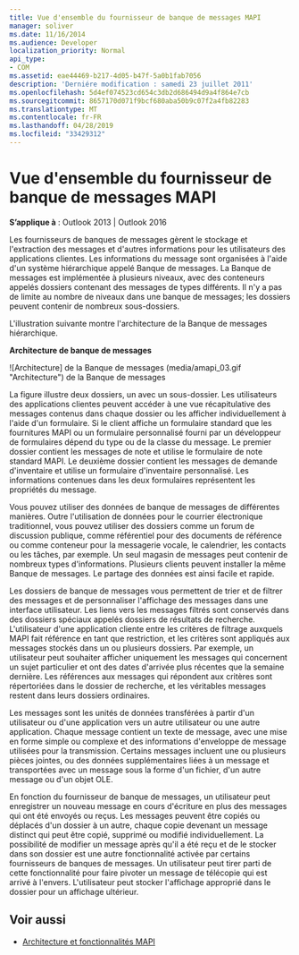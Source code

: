 ```yaml
---
title: Vue d'ensemble du fournisseur de banque de messages MAPI
manager: soliver
ms.date: 11/16/2014
ms.audience: Developer
localization_priority: Normal
api_type:
- COM
ms.assetid: eae44469-b217-4d05-b47f-5a0b1fab7056
description: 'Derniére modification : samedi 23 juillet 2011'
ms.openlocfilehash: 5d4ef074523cd654c3db2d686494d9a4f864e7cb
ms.sourcegitcommit: 8657170d071f9bcf680aba50b9c07f2a4fb82283
ms.translationtype: MT
ms.contentlocale: fr-FR
ms.lasthandoff: 04/28/2019
ms.locfileid: "33429312"
---
```

# <a name="mapi-message-store-provider-overview"></a>Vue d'ensemble du fournisseur de banque de messages MAPI
  
**S’applique à** : Outlook 2013 | Outlook 2016 
  
Les fournisseurs de banques de messages gèrent le stockage et l'extraction des messages et d'autres informations pour les utilisateurs des applications clientes. Les informations du message sont organisées à l'aide d'un système hiérarchique appelé Banque de messages. La Banque de messages est implémentée à plusieurs niveaux, avec des conteneurs appelés dossiers contenant des messages de types différents. Il n'y a pas de limite au nombre de niveaux dans une banque de messages; les dossiers peuvent contenir de nombreux sous-dossiers. 
  
L'illustration suivante montre l'architecture de la Banque de messages hiérarchique.
  
**Architecture de banque de messages**
  
![Architecture] de la Banque de messages (media/amapi_03.gif "Architecture") de la Banque de messages
  
La figure illustre deux dossiers, un avec un sous-dossier. Les utilisateurs des applications clientes peuvent accéder à une vue récapitulative des messages contenus dans chaque dossier ou les afficher individuellement à l'aide d'un formulaire. Si le client affiche un formulaire standard que les fournitures MAPI ou un formulaire personnalisé fourni par un développeur de formulaires dépend du type ou de la classe du message. Le premier dossier contient les messages de note et utilise le formulaire de note standard MAPI. Le deuxième dossier contient les messages de demande d'inventaire et utilise un formulaire d'inventaire personnalisé. Les informations contenues dans les deux formulaires représentent les propriétés du message.
  
Vous pouvez utiliser des données de banque de messages de différentes manières. Outre l'utilisation de données pour le courrier électronique traditionnel, vous pouvez utiliser des dossiers comme un forum de discussion publique, comme référentiel pour des documents de référence ou comme conteneur pour la messagerie vocale, le calendrier, les contacts ou les tâches, par exemple. Un seul magasin de messages peut contenir de nombreux types d'informations. Plusieurs clients peuvent installer la même Banque de messages. Le partage des données est ainsi facile et rapide. 
  
Les dossiers de banque de messages vous permettent de trier et de filtrer des messages et de personnaliser l'affichage des messages dans une interface utilisateur. Les liens vers les messages filtrés sont conservés dans des dossiers spéciaux appelés dossiers de résultats de recherche. L'utilisateur d'une application cliente entre les critères de filtrage auxquels MAPI fait référence en tant que restriction, et les critères sont appliqués aux messages stockés dans un ou plusieurs dossiers. Par exemple, un utilisateur peut souhaiter afficher uniquement les messages qui concernent un sujet particulier et ont des dates d'arrivée plus récentes que la semaine dernière. Les références aux messages qui répondent aux critères sont répertoriées dans le dossier de recherche, et les véritables messages restent dans leurs dossiers ordinaires.
  
Les messages sont les unités de données transférées à partir d'un utilisateur ou d'une application vers un autre utilisateur ou une autre application. Chaque message contient un texte de message, avec une mise en forme simple ou complexe et des informations d'enveloppe de message utilisées pour la transmission. Certains messages incluent une ou plusieurs pièces jointes, ou des données supplémentaires liées à un message et transportées avec un message sous la forme d'un fichier, d'un autre message ou d'un objet OLE. 
  
En fonction du fournisseur de banque de messages, un utilisateur peut enregistrer un nouveau message en cours d'écriture en plus des messages qui ont été envoyés ou reçus. Les messages peuvent être copiés ou déplacés d'un dossier à un autre, chaque copie devenant un message distinct qui peut être copié, supprimé ou modifié individuellement. La possibilité de modifier un message après qu'il a été reçu et de le stocker dans son dossier est une autre fonctionnalité activée par certains fournisseurs de banques de messages. Un utilisateur peut tirer parti de cette fonctionnalité pour faire pivoter un message de télécopie qui est arrivé à l'envers. L'utilisateur peut stocker l'affichage approprié dans le dossier pour un affichage ultérieur. 
  
## <a name="see-also"></a>Voir aussi

- [Architecture et fonctionnalités MAPI](mapi-features-and-architecture.md)

